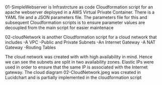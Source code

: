 

01-SimpleWebserver is Infrastrcture as code Cloudformation script for an apache webserver deployed in a AWS Virtual Private Container.
There is a YAML file and a JSON parameters file. 
The parameters file for this and subsequent Cloudformation scripts is to ensure parameter values are decoupled from the main script for easier maintenace



02-cloudNetwork is another Cloudformation script for a cloud network that includes
-A VPC
-Public and Private Subnets
-An Internet Gateway
-A NAT Gateway
-Routing Tables

The cloud network was created with with high availability in mind. Hence we can see the subnets are split in two availability zones.
Elastic IPs were used in order to ensure that the same IP is associated with the Internet gateway. 
The cloud diagram 02-CloudNetwork.jpeg was created in Lucidchart and is partially implemented in the cloudformation script 


